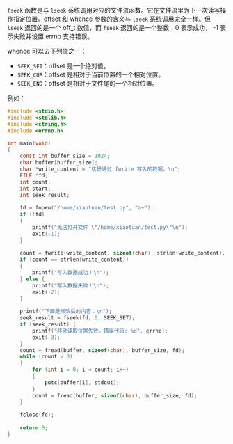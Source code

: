 `fseek` 函数是与 `lseek` 系统调用对应的文件流函数。它在文件流里为下一次读写操作指定位置。offset 和 whence 参数的含义与 `lseek` 系统调用完全一样。但 `lseek` 返回的是一个 off_t 数值，而 `fseek` 返回的是一个整数：0 表示成功， -1 表示失败并设置 errno 支持错误。

whence 可以去下列值之一：

+ `SEEK_SET`：offset 是一个绝对值。
+ `SEEK_CUR`：offset 是相对于当前位置的一个相对位置。
+ `SEEK_END`：offset 是相对于文件尾的一个相对位置。

例如：

```c
#include <stdio.h>
#include <stdlib.h>
#include <string.h>
#include <errno.h>

int main(void)
{
	const int buffer_size = 1024;
	char buffer[buffer_size];
	char *write_content = "这是通过 fwrite 写入的数据。\n";
	FILE *fd;
	int count;
	int start;
	int seek_result;
	
	fd = fopen("/home/xiaotuan/test.py", "a+");
	if (!fd)
	{
		printf("无法打开文件 \"/home/xiaotuan/test.py\"\n");
		exit(-1);
	}
	
	count = fwrite(write_content, sizeof(char), strlen(write_content), fd);
	if (count == strlen(write_content))
	{
		printf("写入数据成功！\n");
	} else {
		printf("写入数据失败！\n");
		exit(-2);
	}
	
	printf("下面是修改后的内容：\n");
	seek_result = fseek(fd, 0, SEEK_SET);
	if (seek_result) {
		printf("移动读取位置失败。错误代码: %d", errno);
		exit(-3);
	}
	count = fread(buffer, sizeof(char), buffer_size, fd);
	while (count > 0)
	{
		for (int i = 0; i < count; i++)
		{
			putc(buffer[i], stdout);
		}
		count = fread(buffer, sizeof(char), buffer_size, fd);
	}
    
    fclose(fd);
    
	return 0;
}
```

